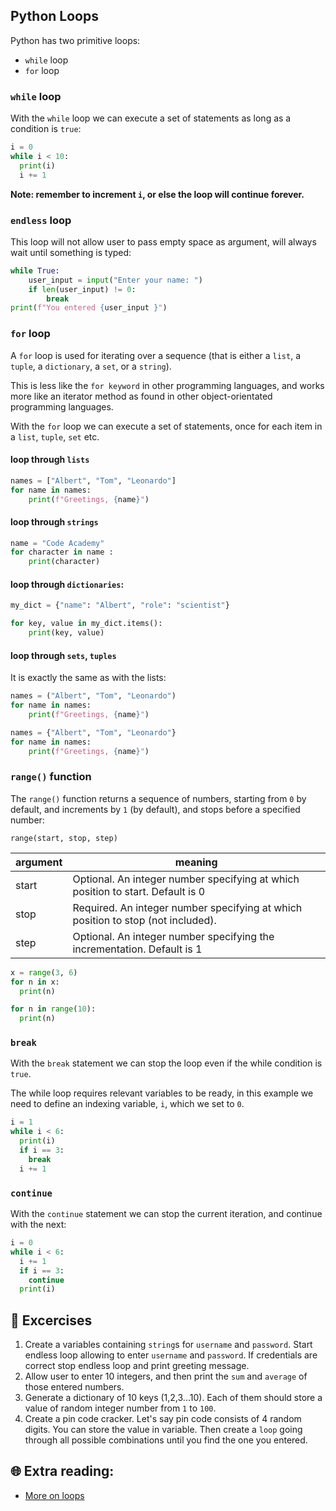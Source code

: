 ## Python Loops

Python has two primitive loops:

* `while` loop
* `for` loop


### `while` loop

With the `while` loop we can execute a set of statements as long as a condition is `true`:

```python
i = 0
while i < 10:
  print(i)
  i += 1
```
**Note: remember to increment `i`, or else the loop will continue forever.**

### `endless` loop

This loop will not allow user to pass empty space as argument, will always wait until something is typed:

```python
while True:
    user_input = input("Enter your name: ")
    if len(user_input) != 0:
        break
print(f"You entered {user_input }")
```

### `for` loop

A `for` loop is used for iterating over a sequence (that is either a `list`, a `tuple`, a `dictionary`, a `set`, or a `string`).


This is less like the `for keyword` in other programming languages, and works more like an iterator method as found in other object-orientated programming languages.


With the `for` loop we can execute a set of statements, once for each item in a `list`, `tuple`, `set` etc.

#### loop through `lists`

```python
names = ["Albert", "Tom", "Leonardo"]
for name in names:
    print(f"Greetings, {name}")
```
#### loop through `strings`

```python
name = "Code Academy"
for character in name :
    print(character)
```

#### loop through `dictionaries`:

```python
my_dict = {"name": "Albert", "role": "scientist"}

for key, value in my_dict.items():
    print(key, value)
```

#### loop through `sets`, `tuples`

It is exactly the same as with the lists:

```python
names = ("Albert", "Tom", "Leonardo")
for name in names:
    print(f"Greetings, {name}")
```


```python
names = {"Albert", "Tom", "Leonardo"}
for name in names:
    print(f"Greetings, {name}")
```

### `range()` function

The `range()` function returns a sequence of numbers, starting from `0` by default, and increments by `1` (by default), and stops before a specified number:

`range(start, stop, step)`

| argument| meaning |
| ------------- | ------------- |
| start  | Optional. An integer number specifying at which position to start. Default is 0  |
| stop  | Required. An integer number specifying at which position to stop (not included).  |
| step | Optional. An integer number specifying the incrementation. Default is 1  |


```python
x = range(3, 6)
for n in x:
  print(n)
```

```python
for n in range(10):
  print(n)
```


### `break`

With the `break` statement we can stop the loop even if the while condition is `true`.

The while loop requires relevant variables to be ready, in this example we need to define an indexing variable, `i`, which we set to `0`.

```python
i = 1
while i < 6:
  print(i)
  if i == 3:
    break
  i += 1
```

### `continue`

With the `continue` statement we can stop the current iteration, and continue with the next:


```python
i = 0
while i < 6:
  i += 1
  if i == 3:
    continue
  print(i)
```

## 🧠  Excercises

1. Create a variables containing `string`s for `username` and `password`. Start endless loop allowing to enter `username` and `password`. If credentials are correct stop endless loop and print greeting message.
2. Allow user to enter 10 integers, and then print the `sum` and `average` of those entered numbers.
3. Generate a dictionary of 10 keys (1,2,3...10). Each of them should store a value of random integer number from `1` to `100`.
4. Create a pin code cracker. Let's say pin code consists of 4 random digits. You can store the value in variable. Then create a `loop` going through all possible combinations until you find the one you entered.

## 🌐  Extra reading:

* [More on loops](https://www.dataquest.io/blog/tutorial-advanced-for-loops-python-pandas/)

